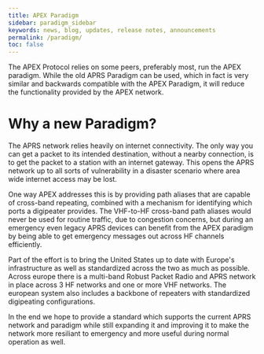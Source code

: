 ```yaml
---
title: APEX Paradigm
sidebar: paradigm_sidebar
keywords: news, blog, updates, release notes, announcements
permalink: /paradigm/
toc: false
---
```

The APEX Protocol relies on some peers, preferably most, run the APEX paradigm.
While the old APRS Paradigm can be used, which in fact is very similar and
backwards compatible with the APEX Paradigm, it will reduce the functionality
provided by the APEX network.

# Why a new Paradigm?

The APRS network relies heavily on internet connectivity. The only way you can
get a packet to its intended destination, without a nearby connection, is to
get the packet to a station with an internet gateway. This opens the APRS
network up to all sorts of vulnerability in a disaster scenario where area
wide internet access may be lost.

One way APEX addresses this is by providing path aliases that are capable
of cross-band repeating, combined with a mechanism for identifying which
ports a digipeater provides. The VHF-to-HF cross-band path aliases would never
be used for routine traffic, due to congestion concerns, but during an
emergency even legacy APRS devices can benefit from the APEX paradigm by
being able to get emergency messages out across HF channels efficiently.

Part of the effort is to bring the United States up to date with Europe's
infrastructure as well as standardized across the two as much as possible.
Across europe there is a multi-band Robust Packet Radio and APRS network
in place across 3 HF networks and one or more VHF networks. The european
system also includes a backbone of repeaters with standardized digipeating
configurations.

In the end we hope to provide a standard which supports the current APRS
network and paradigm while still expanding it and improving it to make
the network more resiliant to emergency and more useful during normal
operation as well.
